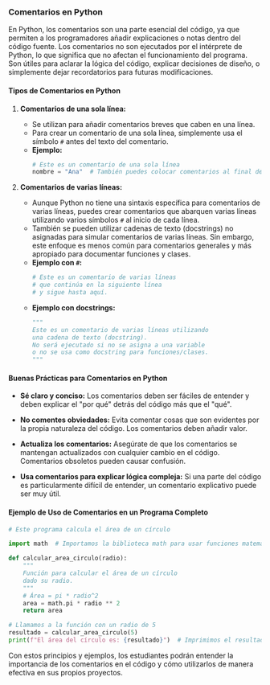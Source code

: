 ### **Comentarios en Python**

En Python, los comentarios son una parte esencial del código, ya que permiten a los programadores añadir explicaciones o notas dentro del código fuente. Los comentarios no son ejecutados por el intérprete de Python, lo que significa que no afectan el funcionamiento del programa. Son útiles para aclarar la lógica del código, explicar decisiones de diseño, o simplemente dejar recordatorios para futuras modificaciones.

#### **Tipos de Comentarios en Python**

1. **Comentarios de una sola línea:**
   - Se utilizan para añadir comentarios breves que caben en una línea.
   - Para crear un comentario de una sola línea, simplemente usa el símbolo `#` antes del texto del comentario.
   - **Ejemplo:**
     ```python
     # Este es un comentario de una sola línea
     nombre = "Ana"  # También puedes colocar comentarios al final de una línea de código
     ```

2. **Comentarios de varias líneas:**
   - Aunque Python no tiene una sintaxis específica para comentarios de varias líneas, puedes crear comentarios que abarquen varias líneas utilizando varios símbolos `#` al inicio de cada línea.
   - También se pueden utilizar cadenas de texto (docstrings) no asignadas para simular comentarios de varias líneas. Sin embargo, este enfoque es menos común para comentarios generales y más apropiado para documentar funciones y clases.
   - **Ejemplo con `#`:**
     ```python
     # Este es un comentario de varias líneas
     # que continúa en la siguiente línea
     # y sigue hasta aquí.
     ```
   - **Ejemplo con docstrings:**
     ```python
     """
     Este es un comentario de varias líneas utilizando
     una cadena de texto (docstring).
     No será ejecutado si no se asigna a una variable
     o no se usa como docstring para funciones/clases.
     """
     ```

#### **Buenas Prácticas para Comentarios en Python**

- **Sé claro y conciso:** Los comentarios deben ser fáciles de entender y deben explicar el "por qué" detrás del código más que el "qué".
  
- **No comentes obviedades:** Evita comentar cosas que son evidentes por la propia naturaleza del código. Los comentarios deben añadir valor.

- **Actualiza los comentarios:** Asegúrate de que los comentarios se mantengan actualizados con cualquier cambio en el código. Comentarios obsoletos pueden causar confusión.

- **Usa comentarios para explicar lógica compleja:** Si una parte del código es particularmente difícil de entender, un comentario explicativo puede ser muy útil.

#### **Ejemplo de Uso de Comentarios en un Programa Completo**

```python
# Este programa calcula el área de un círculo

import math  # Importamos la biblioteca math para usar funciones matemáticas

def calcular_area_circulo(radio):
    """
    Función para calcular el área de un círculo
    dado su radio.
    """
    # Área = pi * radio^2
    area = math.pi * radio ** 2
    return area

# Llamamos a la función con un radio de 5
resultado = calcular_area_circulo(5)
print(f"El área del círculo es: {resultado}")  # Imprimimos el resultado
```

Con estos principios y ejemplos, los estudiantes podrán entender la importancia de los comentarios en el código y cómo utilizarlos de manera efectiva en sus propios proyectos.

